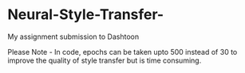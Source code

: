 # Neural-Style-Transfer-
My assignment submission to Dashtoon 


Please Note - In code, epochs can be taken upto 500 instead of 30 to improve the quality of style transfer but is time consuming. 
